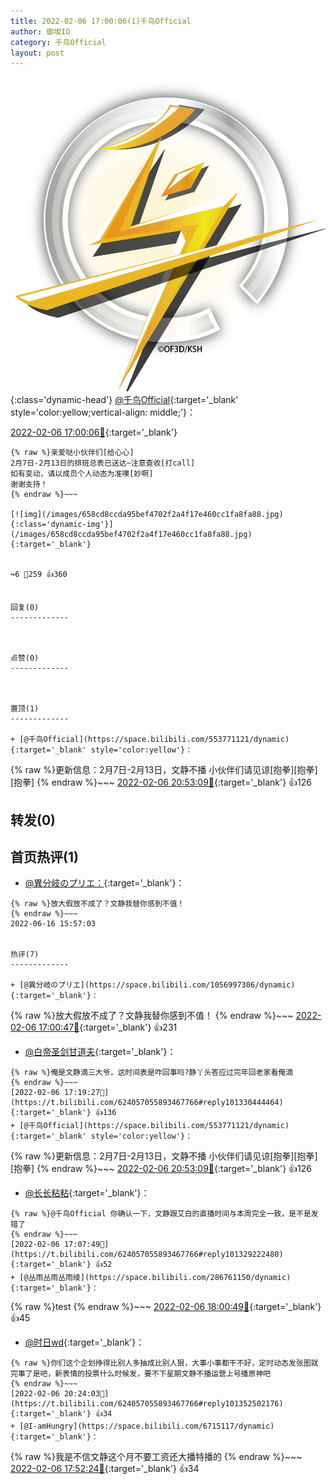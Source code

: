 ```yaml
---
title: 2022-02-06 17:00:06(1)千鸟Official
author: 御坂IO
category: 千鸟Official
layout: post
---
```


![img](/images/d7235309f85c0e1aec9d4ca9b6be983202228f8e.jpg){:class='dynamic-head'}
[@千鸟Official](https://space.bilibili.com/553771121/dynamic){:target='_blank' style='color:yellow;vertical-align: middle;'}：

[2022-02-06 17:00:06🔗](https://t.bilibili.com/624057055893467766){:target='_blank'}

~~~
{% raw %}亲爱哒小伙伴们[给心心]
2月7日-2月13日的排班总表已送达~注意查收[打call]
如有变动，请以成员个人动态为准噢[妙啊]
谢谢支持！
{% endraw %}~~~

[![img](/images/658cd8ccda95bef4702f2a4f17e460cc1fa8fa88.jpg){:class='dynamic-img'}](/images/658cd8ccda95bef4702f2a4f17e460cc1fa8fa88.jpg){:target='_blank'}


↪️6 💬259 👍360


回复(0)
-------------



点赞(0)
-------------



置顶(1)
-------------

+ [@千鸟Official](https://space.bilibili.com/553771121/dynamic){:target='_blank' style='color:yellow'}：
~~~
{% raw %}更新信息：2月7日-2月13日，文静不播
小伙伴们请见谅[抱拳][抱拳][抱拳]
{% endraw %}~~~
[2022-02-06 20:53:09🔗](https://t.bilibili.com/624057055893467766#reply101355825072){:target='_blank'} 👍126


转发(0)
-------------



首页热评(1)
-------------

+ [@異分岐のプリエ：](https://space.bilibili.com/1056997306/dynamic){:target='_blank'}：
~~~
{% raw %}放大假放不成了？文静我替你感到不值！
{% endraw %}~~~
2022-06-16 15:57:03


热评(7)
-------------

+ [@異分岐のプリエ](https://space.bilibili.com/1056997306/dynamic){:target='_blank'}：
~~~
{% raw %}放大假放不成了？文静我替你感到不值！
{% endraw %}~~~
[2022-02-06 17:00:47🔗](https://t.bilibili.com/624057055893467766#reply101328420736){:target='_blank'} 👍231
+ [@白帝圣剑甘道夫](https://space.bilibili.com/370160494/dynamic){:target='_blank'}：
~~~
{% raw %}俺是文静滴三大爷，这时间表是咋回事吗?静丫头答应过完年回老家看俺滴
{% endraw %}~~~
[2022-02-06 17:19:27🔗](https://t.bilibili.com/624057055893467766#reply101330444464){:target='_blank'} 👍136
+ [@千鸟Official](https://space.bilibili.com/553771121/dynamic){:target='_blank' style='color:yellow'}：
~~~
{% raw %}更新信息：2月7日-2月13日，文静不播
小伙伴们请见谅[抱拳][抱拳][抱拳]
{% endraw %}~~~
[2022-02-06 20:53:09🔗](https://t.bilibili.com/624057055893467766#reply101355825072){:target='_blank'} 👍126
+ [@长长粘粘](https://space.bilibili.com/23716229/dynamic){:target='_blank'}：
~~~
{% raw %}@千鸟Official 你确认一下，文静跟艾白的直播时间与本周完全一致，是不是发错了
{% endraw %}~~~
[2022-02-06 17:07:49🔗](https://t.bilibili.com/624057055893467766#reply101329222480){:target='_blank'} 👍52
+ [@丛雨丛雨丛雨绫](https://space.bilibili.com/286761150/dynamic){:target='_blank'}：
~~~
{% raw %}test
{% endraw %}~~~
[2022-02-06 18:00:49🔗](https://t.bilibili.com/624057055893467766#reply101335292912){:target='_blank'} 👍45
+ [@时日wd](https://space.bilibili.com/10075301/dynamic){:target='_blank'}：
~~~
{% raw %}你们这个企划挣得比别人多抽成比别人狠，大事小事都干不好，定时动态发张图就完事了是吧，新表情的投票什么时候发，要不下星期文静不播运营上号播原神吧
{% endraw %}~~~
[2022-02-06 20:24:03🔗](https://t.bilibili.com/624057055893467766#reply101352502176){:target='_blank'} 👍34
+ [@I-amHungry](https://space.bilibili.com/6715117/dynamic){:target='_blank'}：
~~~
{% raw %}我是不信文静这个月不要工资还大播特播的
{% endraw %}~~~
[2022-02-06 17:52:24🔗](https://t.bilibili.com/624057055893467766#reply101334335248){:target='_blank'} 👍34


